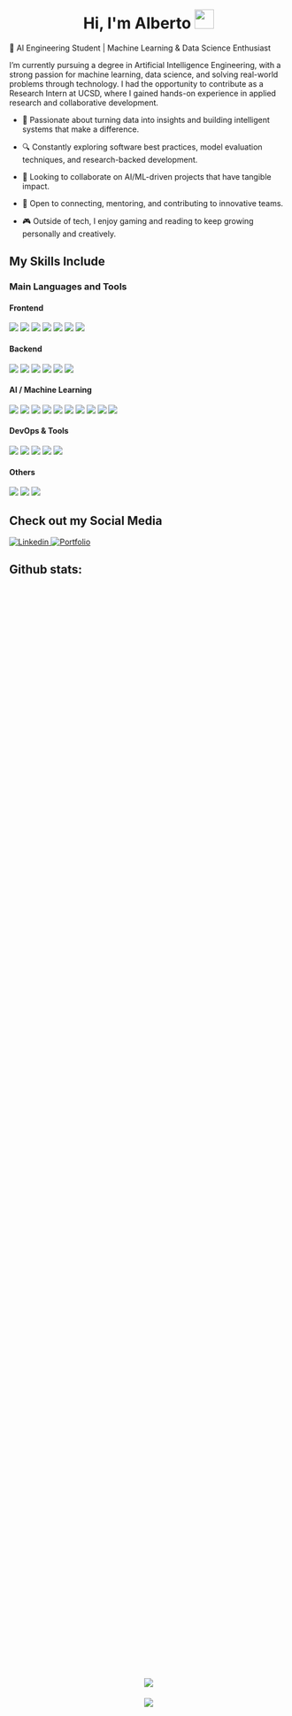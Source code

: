 <h1 align="center"><b>Hi, I'm Alberto</b> <img src="https://media.giphy.com/media/hvRJCLFzcasrR4ia7z/giphy.gif" width="35"></h1>

💼 AI Engineering Student | Machine Learning & Data Science Enthusiast

I’m currently pursuing a degree in Artificial Intelligence Engineering, with a strong passion for machine learning, data science, and solving real-world problems through technology. I had the opportunity to contribute as a Research Intern at UCSD, where I gained hands-on experience in applied research and collaborative development.

- 🧠 Passionate about turning data into insights and building intelligent systems that make a difference.

- 🔍 Constantly exploring software best practices, model evaluation techniques, and research-backed development.

- 🤝 Looking to collaborate on AI/ML-driven projects that have tangible impact.

- 💬 Open to connecting, mentoring, and contributing to innovative teams.

- 🎮 Outside of tech, I enjoy gaming and reading to keep growing personally and creatively.

## My Skills Include

<h3>Main Languages and Tools</h3>
<span>
  <h4>Frontend</h4>

  <!-- Frameworks / Libraries -->
  <img src="https://img.shields.io/badge/React-%2320232a.svg?style=for-the-badge&logo=React&logoColor=%2361DAFB">

  <!-- Languages -->
  <img src="https://img.shields.io/badge/HTML5-E34F26?style=for-the-badge&logo=html5&logoColor=white">
  <img src="https://img.shields.io/badge/CSS3-1572B6?style=for-the-badge&logo=css3&logoColor=white">
  <img src="https://img.shields.io/badge/JavaScript-F7DF1E?style=for-the-badge&logo=javascript&logoColor=black">

  <!-- Styling Frameworks -->
  <img src="https://img.shields.io/badge/Tailwind%20CSS-%2338B2AC.svg?style=for-the-badge&logo=tailwind-css&logoColor=white">
  <img src="https://img.shields.io/badge/Bootstrap-563D7C?style=for-the-badge&logo=bootstrap&logoColor=white">

  <!-- Design Tools -->
  <img src="https://img.shields.io/badge/Figma-F24E1E?style=for-the-badge&logo=figma&logoColor=white">
</span>


<span>
  <h4>Backend</h4>
  
  <!-- Runtimes / Frameworks -->
  <img src="https://img.shields.io/badge/Node.js-%23339933.svg?style=for-the-badge&logo=node.js&logoColor=white">
  <img src="https://img.shields.io/badge/Express.js-%23404d59.svg?style=for-the-badge&logo=express&logoColor=white">
  <img src="https://img.shields.io/badge/Spring_Boot-6DB33F?style=for-the-badge&logo=spring-boot&logoColor=white">
  
  <!-- Databases -->
  <img src="https://img.shields.io/badge/MySQL-00758F?style=for-the-badge&logo=mysql&logoColor=white">
  <img src="https://img.shields.io/badge/PostgreSQL-4169E1?style=for-the-badge&logo=postgresql&logoColor=white">
  
  <!-- APIs -->
  <img src="https://img.shields.io/badge/REST_API-%23000000.svg?style=for-the-badge&logo=fastapi&logoColor=white">
</span>


<span>
  <h4>AI / Machine Learning</h4>

  <!-- Frameworks and AI libraries-->
  <img src="https://img.shields.io/badge/LangChain-1C3C3E?style=for-the-badge&logo=chainlink&logoColor=white">
  <img src="https://img.shields.io/badge/Streamlit-FF4B4B?style=for-the-badge&logo=streamlit&logoColor=white">
  <img src="https://img.shields.io/badge/TensorFlow-FF6F00?style=for-the-badge&logo=tensorflow&logoColor=white">
  <img src="https://img.shields.io/badge/scikit--learn-F7931E?style=for-the-badge&logo=scikit-learn&logoColor=white">

  <!-- Libraries -->
  <img src="https://img.shields.io/badge/Pandas-150458?style=for-the-badge&logo=pandas&logoColor=white">
  <img src="https://img.shields.io/badge/NumPy-013243?style=for-the-badge&logo=numpy&logoColor=white">
  <img src="https://img.shields.io/badge/Matplotlib-11557C?style=for-the-badge&logo=matplotlib&logoColor=white">
  <img src="https://img.shields.io/badge/Seaborn-4B8BBE?style=for-the-badge&logo=python&logoColor=white">

  <!-- Tools -->
  <img src="https://img.shields.io/badge/Jupyter-F37626?style=for-the-badge&logo=jupyter&logoColor=white">
  <img src="https://img.shields.io/badge/OpenCV-5C3EE8?style=for-the-badge&logo=opencv&logoColor=white">
</span>


<span>
  <h4>DevOps & Tools</h4>

  <!-- Version Control & CI/CD -->
  <img src="https://img.shields.io/badge/Git-F05032?style=for-the-badge&logo=git&logoColor=white">
  <img src="https://img.shields.io/badge/GitHub_Actions-2088FF?style=for-the-badge&logo=github-actions&logoColor=white">

  <!-- OS / Terminal -->
  <img src="https://img.shields.io/badge/Linux-FCC624?style=for-the-badge&logo=linux&logoColor=black">

  <!-- Communication & PM -->
  <img src="https://img.shields.io/badge/Slack-4A154B?style=for-the-badge&logo=slack&logoColor=white">
  <img src="https://img.shields.io/badge/Trello-0052CC?style=for-the-badge&logo=trello&logoColor=white">
</span>


<span>
  <h4>Others</h4>

  <!-- Tools & Languages -->
  <img src="https://img.shields.io/badge/MATLAB-0076A8?style=for-the-badge&logo=mathworks&logoColor=white">
  <img src="https://img.shields.io/badge/Scrum-6DB33F?style=for-the-badge&logo=scrumalliance&logoColor=white">
  <img src="https://img.shields.io/badge/LaTeX-008080?style=for-the-badge&logo=latex&logoColor=white">
</span>


## Check out my Social Media

<a href= "https://www.linkedin.com/in/alberto-montero-molina-412b3a249/">
    <img src="https://img.shields.io/badge/LinkedIn-%230A66C2.svg?style=for-the-badge&logo=LinkedIn&logoColor=white" alt="Linkedin">
</a>

<a href="#">
  <img src="https://img.shields.io/badge/Portfolio-%230A0A0A.svg?style=for-the-badge&logo=github&logoColor=white"  alt="Portfolio">
</a>

<h2>Github stats:</h2> 

<div style="display: flex; flex-direction: column; justify-content: center; align-items: center; gap: 20px; height: 100vh; width: 100%">
  <img src="https://github-readme-stats.vercel.app/api?username=albertomonterom&theme=tokyonight&show_icons=true&hide_border=true&count_private=true" style="max-width: 100%;"/>
  <img src="https://github-readme-streak-stats.herokuapp.com/?user=albertomonterom&theme=tokyonight&hide_border=true" style="max-width: 100%;"/>
</div>
